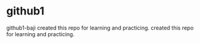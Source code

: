 # github1
github1-baji
created this repo for learning and practicing.
created this repo for learning and practicing.
